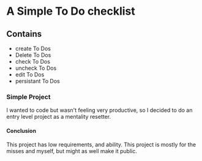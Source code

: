 # A Simple To Do checklist

## Contains 
- create To Dos
- Delete To Dos
- check To Dos
- uncheck To Dos
- edit To Dos
- persistant To Dos

### Simple Project
I wanted to code but wasn't feeling very productive, so I decided to do an entry level project as a mentality resetter.

#### Conclusion
This project has low requirements, and ability. This project is mostly for the misses and myself, but might as well make it public.